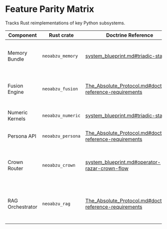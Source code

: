# Feature Parity Matrix

Tracks Rust reimplementations of key Python subsystems.

| Component | Rust crate | Doctrine Reference | Notes |
| --- | --- | --- | --- |
| Memory Bundle | `neoabzu_memory` | [system_blueprint.md#triadic-stack](system_blueprint.md#triadic-stack) | Initializes layered memory and routes multi‑layer queries. |
| Fusion Engine | `neoabzu_fusion` | [The_Absolute_Protocol.md#doctrine-reference-requirements](The_Absolute_Protocol.md#doctrine-reference-requirements) | Selects invariants with highest inevitability gradient. |
| Numeric Kernels | `neoabzu_numeric` | [system_blueprint.md#triadic-stack](system_blueprint.md#triadic-stack) | PCA and cosine similarity utilities via PyO3. |
| Persona API | `neoabzu_persona` | [The_Absolute_Protocol.md#doctrine-reference-requirements](The_Absolute_Protocol.md#doctrine-reference-requirements) | Tracks persona state and loads profile data. |
| Crown Router | `neoabzu_crown` | [system_blueprint.md#operator-razar-crown-flow](system_blueprint.md#operator-razar-crown-flow) | Direct PyO3 interface with validation, `MoGEOrchestrator` calls, and telemetry parity. |
| RAG Orchestrator | `neoabzu_rag` | [The_Absolute_Protocol.md#doctrine-reference-requirements](The_Absolute_Protocol.md#doctrine-reference-requirements) | Merges memory records and external connector results via `MemoryBundle`. |
